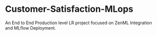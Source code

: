 # Customer-Satisfaction-MLops
An End to End Production level LR project focused on ZenML Integration and MLflow Deployment.
